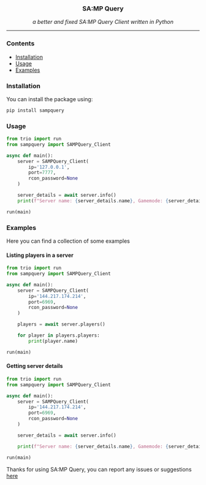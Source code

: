 <div align="center">
    <h3>SA:MP Query</h3>
    <i>a better and fixed SA:MP Query Client written in Python</i>
</div>

<hr>

### Contents

- [Installation](#installation)
- [Usage](#usage)
- [Examples](#examples)

### Installation
You can install the package using:

```bash
pip install sampquery
```

### Usage

```python
from trio import run
from sampquery import SAMPQuery_Client

async def main():
    server = SAMPQuery_Client(
        ip='127.0.0.1',
        port=7777,
        rcon_password=None
    )

    server_details = await server.info()
    print(f"Server name: {server_details.name}, Gamemode: {server_details.gamemode}")

run(main)
```

### Examples
Here you can find a collection of some examples

#### Listing players in a server

```python
from trio import run
from sampquery import SAMPQuery_Client

async def main():
    server = SAMPQuery_Client(
        ip='144.217.174.214',
        port=6969,
        rcon_password=None
    )

    players = await server.players()

    for player in players.players:
        print(player.name)

run(main)
```

#### Getting server details

```python
from trio import run
from sampquery import SAMPQuery_Client

async def main():
    server = SAMPQuery_Client(
        ip='144.217.174.214',
        port=6969,
        rcon_password=None
    )

    server_details = await server.info()

    print(f"Server name: {server_details.name}, Gamemode: {server_details.gamemode}, Players: {server_details.players}")

run(main)
```

Thanks for using SA:MP Query, you can report any issues or suggestions [here](https://github.com/larayavrs/sampquery/issues)